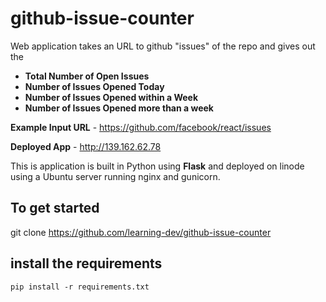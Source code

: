# github-issue-counter

Web application takes an URL to github "issues" of the repo and gives out the 
- **Total Number of Open Issues** 
- **Number of Issues Opened Today**
- **Number of Issues Opened within a Week**
- **Number of Issues Opened more than a week**
 
**Example Input URL** - https://github.com/facebook/react/issues

**Deployed App** - http://139.162.62.78

This is application is built in Python using **Flask** and deployed on linode using a Ubuntu server running nginx and gunicorn. 


## To get started 
git clone https://github.com/learning-dev/github-issue-counter

## install the requirements 
`pip install -r requirements.txt`

